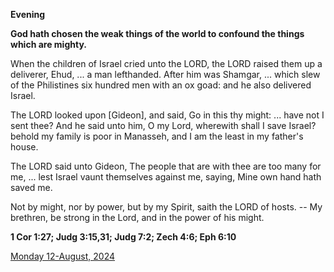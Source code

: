 **Evening**

**God hath chosen the weak things of the world to confound the things which are mighty.**
 
When the children of Israel cried unto the LORD, the LORD raised them up a deliverer, Ehud, ... a man lefthanded. After him was Shamgar, ... which slew of the Philistines six hundred men with an ox goad: and he also delivered Israel.
 
The LORD looked upon [Gideon], and said, Go in this thy might: ... have not I sent thee? And he said unto him, O my Lord, wherewith shall I save Israel? behold my family is poor in Manasseh, and I am the least in my father's house.
 
The LORD said unto Gideon, The people that are with thee are too many for me, ... lest Israel vaunt themselves against me, saying, Mine own hand hath saved me.
 
Not by might, nor by power, but by my Spirit, saith the LORD of hosts. -- My brethren, be strong in the Lord, and in the power of his might.  

**1 Cor 1:27; Judg 3:15,31; Judg 7:2; Zech 4:6; Eph 6:10**

[Monday 12-August, 2024](https://t.me/daily_light)
